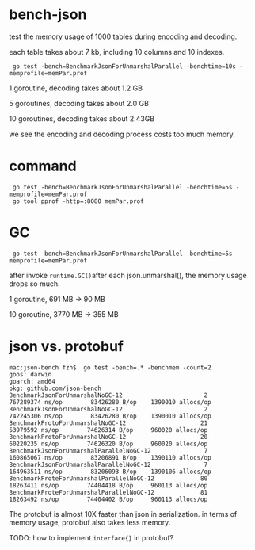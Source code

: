 # bench-json

test the memory usage of 1000 tables during encoding and decoding.

each table takes about 7 kb, including 10 columns and 10 indexes.
```
 go test -bench=BenchmarkJsonForUnmarshalParallel -benchtime=10s -memprofile=memPar.prof
```

1  goroutine,  decoding takes about 1.2 GB

5  goroutines, decoding takes about 2.0 GB

10 goroutines, decoding takes about 2.43GB

we see the encoding and decoding process costs too much memory.

# command
```
 go test -bench=BenchmarkJsonForUnmarshalParallel -benchtime=5s -memprofile=memPar.prof
 go tool pprof -http=:8080 memPar.prof 
```

# GC
```
 go test -bench=BenchmarkJsonForUnmarshalParallel -benchtime=5s -memprofile=memPar.prof
```
after invoke `runtime.GC()`after each json.unmarshal(), the memory usage drops so much.

1  goroutine,  691 MB -> 90 MB

10 goroutine, 3770 MB -> 355 MB

# json vs. protobuf
```
mac:json-bench fzh$  go test -bench=.* -benchmem -count=2
goos: darwin
goarch: amd64
pkg: github.com/json-bench
BenchmarkJsonForUnmarshalNoGC-12                       2         767289374 ns/op        83426280 B/op    1390010 allocs/op
BenchmarkJsonForUnmarshalNoGC-12                       2         742245306 ns/op        83426280 B/op    1390010 allocs/op
BenchmarkProtoForUnmarshalNoGC-12                     21          53979592 ns/op        74626314 B/op     960020 allocs/op
BenchmarkProtoForUnmarshalNoGC-12                     20          60220235 ns/op        74626320 B/op     960020 allocs/op
BenchmarkJsonForUnmarshalParallelNoGC-12               7         160865067 ns/op        83206891 B/op    1390110 allocs/op
BenchmarkJsonForUnmarshalParallelNoGC-12               7         164963511 ns/op        83206093 B/op    1390106 allocs/op
BenchmarkProteForUnmarshalParallelNoGC-12             80          18263411 ns/op        74404418 B/op     960113 allocs/op
BenchmarkProteForUnmarshalParallelNoGC-12             81          18263492 ns/op        74404402 B/op     960113 allocs/op
```
The protobuf is almost 10X faster than json in serialization.
in terms of memory usage, protobuf also takes less memory.

TODO: how to implement `interface{}` in protobuf?
